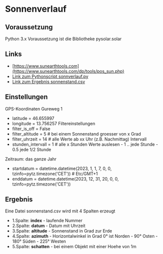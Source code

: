 # Sonnenverlauf

## Voraussetzung
Python 3.x
Voraussetzung ist die Bibliotheke pysolar.solar
## Links
* [https://www.sunearthtools.com](https://www.sunearthtools.com/dp/tools/pos_sun.php)
* [Link zum Pythonscript sonnverlauf.py](src/sonnverlauf.py)
* [Link zum Ergebnis sonnenstand.csv](src/sonnenstand.csv)

## Einstellungen
GPS-Koordinaten Gureweg 1
* latitude = 46.655997
* longitude = 13.756257
Filtereinstellungen
* filter_is_off = False
* filter_altitude = 5 # bei einem Sonnenstand groesser von x Grad
* filter_uhrzeit = 14 # alle Werte ab xx Uhr (z.B. Nachmittag)
Intervall
* stunden_intervall = 1 # alle x Stunden Werte auslesen - 1 .. jede Stunde - 0.5 jede 1/2 Stunde

Zeitraum: das ganze Jahr
* startdatum = datetime.datetime(2023, 1, 1, 7, 0, 0, tzinfo=pytz.timezone('CET')) # Etc/GMT+1
* enddatum   = datetime.datetime(2023, 12, 31, 20, 0, 0, tzinfo=pytz.timezone('CET'))

## Ergebnis
Eine Datei sonnenstand.csv wird mit 4 Spalten erzeugt
* 1.Spalte: **index**    - laufende Nummer
* 2.Spalte: **datum**    - Datum mit Uhrzeit
* 3.Spalte: **altitude** - Sonnenstand in Grad zur Erde
* 4.Spalte: **azimuth**  - Horizontalwinkel in Grad 0° ist Norden - 90° Osten - 180° Süden - 225° Westen
* 5.Spalte: **schatten** - bei einem Objekt mit einer Hoehe von 1m


 
